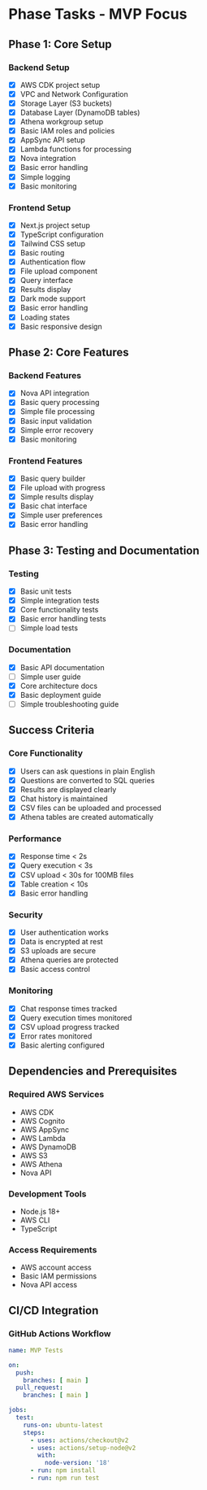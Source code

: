 # Phase Tasks - MVP Focus

## Phase 1: Core Setup

### Backend Setup
- [x] AWS CDK project setup
- [x] VPC and Network Configuration
- [x] Storage Layer (S3 buckets)
- [x] Database Layer (DynamoDB tables)
- [x] Athena workgroup setup
- [x] Basic IAM roles and policies
- [x] AppSync API setup
- [x] Lambda functions for processing
- [x] Nova integration
- [x] Basic error handling
- [x] Simple logging
- [x] Basic monitoring

### Frontend Setup
- [x] Next.js project setup
- [x] TypeScript configuration
- [x] Tailwind CSS setup
- [x] Basic routing
- [x] Authentication flow
- [x] File upload component
- [x] Query interface
- [x] Results display
- [x] Dark mode support
- [x] Basic error handling
- [x] Loading states
- [x] Basic responsive design

## Phase 2: Core Features

### Backend Features
- [x] Nova API integration
- [x] Basic query processing
- [x] Simple file processing
- [x] Basic input validation
- [x] Simple error recovery
- [x] Basic monitoring

### Frontend Features
- [x] Basic query builder
- [x] File upload with progress
- [x] Simple results display
- [x] Basic chat interface
- [x] Simple user preferences
- [x] Basic error handling

## Phase 3: Testing and Documentation

### Testing
- [x] Basic unit tests
- [x] Simple integration tests
- [x] Core functionality tests
- [x] Basic error handling tests
- [ ] Simple load tests

### Documentation
- [x] Basic API documentation
- [ ] Simple user guide
- [x] Core architecture docs
- [x] Basic deployment guide
- [ ] Simple troubleshooting guide

## Success Criteria

### Core Functionality
- [x] Users can ask questions in plain English
- [x] Questions are converted to SQL queries
- [x] Results are displayed clearly
- [x] Chat history is maintained
- [x] CSV files can be uploaded and processed
- [x] Athena tables are created automatically

### Performance
- [x] Response time < 2s
- [x] Query execution < 3s
- [x] CSV upload < 30s for 100MB files
- [x] Table creation < 10s
- [x] Basic error handling

### Security
- [x] User authentication works
- [x] Data is encrypted at rest
- [x] S3 uploads are secure
- [x] Athena queries are protected
- [x] Basic access control

### Monitoring
- [x] Chat response times tracked
- [x] Query execution times monitored
- [x] CSV upload progress tracked
- [x] Error rates monitored
- [x] Basic alerting configured

## Dependencies and Prerequisites

### Required AWS Services
- AWS CDK
- AWS Cognito
- AWS AppSync
- AWS Lambda
- AWS DynamoDB
- AWS S3
- AWS Athena
- Nova API

### Development Tools
- Node.js 18+
- AWS CLI
- TypeScript

### Access Requirements
- AWS account access
- Basic IAM permissions
- Nova API access

## CI/CD Integration

### GitHub Actions Workflow
```yaml
name: MVP Tests

on:
  push:
    branches: [ main ]
  pull_request:
    branches: [ main ]

jobs:
  test:
    runs-on: ubuntu-latest
    steps:
      - uses: actions/checkout@v2
      - uses: actions/setup-node@v2
        with:
          node-version: '18'
      - run: npm install
      - run: npm run test
``` 